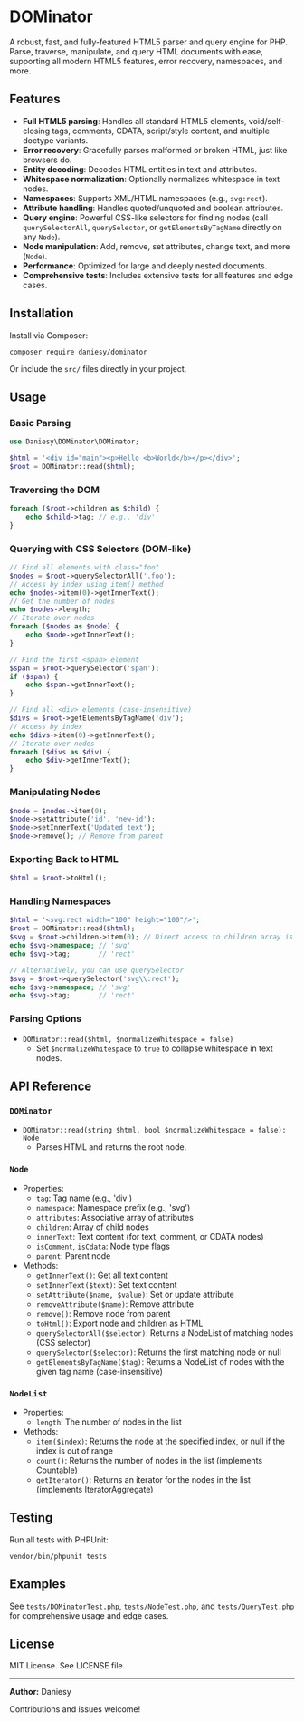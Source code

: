 # DOMinator

A robust, fast, and fully-featured HTML5 parser and query engine for PHP. Parse, traverse, manipulate, and query HTML documents with ease, supporting all modern HTML5 features, error recovery, namespaces, and more.

## Features

- **Full HTML5 parsing**: Handles all standard HTML5 elements, void/self-closing tags, comments, CDATA, script/style content, and multiple doctype variants.
- **Error recovery**: Gracefully parses malformed or broken HTML, just like browsers do.
- **Entity decoding**: Decodes HTML entities in text and attributes.
- **Whitespace normalization**: Optionally normalizes whitespace in text nodes.
- **Namespaces**: Supports XML/HTML namespaces (e.g., `svg:rect`).
- **Attribute handling**: Handles quoted/unquoted and boolean attributes.
- **Query engine**: Powerful CSS-like selectors for finding nodes (call `querySelectorAll`, `querySelector`, or `getElementsByTagName` directly on any `Node`).
- **Node manipulation**: Add, remove, set attributes, change text, and more (`Node`).
- **Performance**: Optimized for large and deeply nested documents.
- **Comprehensive tests**: Includes extensive tests for all features and edge cases.

## Installation

Install via Composer:

```
composer require daniesy/dominator
```

Or include the `src/` files directly in your project.

## Usage

### Basic Parsing

```php
use Daniesy\DOMinator\DOMinator;

$html = '<div id="main"><p>Hello <b>World</b></p></div>';
$root = DOMinator::read($html);
```

### Traversing the DOM

```php
foreach ($root->children as $child) {
    echo $child->tag; // e.g., 'div'
}
```

### Querying with CSS Selectors (DOM-like)

```php
// Find all elements with class="foo"
$nodes = $root->querySelectorAll('.foo');
// Access by index using item() method
echo $nodes->item(0)->getInnerText();
// Get the number of nodes
echo $nodes->length;
// Iterate over nodes
foreach ($nodes as $node) {
    echo $node->getInnerText();
}

// Find the first <span> element
$span = $root->querySelector('span');
if ($span) {
    echo $span->getInnerText();
}

// Find all <div> elements (case-insensitive)
$divs = $root->getElementsByTagName('div');
// Access by index
echo $divs->item(0)->getInnerText();
// Iterate over nodes
foreach ($divs as $div) {
    echo $div->getInnerText();
}
```

### Manipulating Nodes

```php
$node = $nodes->item(0);
$node->setAttribute('id', 'new-id');
$node->setInnerText('Updated text');
$node->remove(); // Remove from parent
```

### Exporting Back to HTML

```php
$html = $root->toHtml();
```

### Handling Namespaces

```php
$html = '<svg:rect width="100" height="100"/>';
$root = DOMinator::read($html);
$svg = $root->children->item(0); // Direct access to children array is still available
echo $svg->namespace; // 'svg'
echo $svg->tag;       // 'rect'

// Alternatively, you can use querySelector
$svg = $root->querySelector('svg\\:rect');
echo $svg->namespace; // 'svg'
echo $svg->tag;       // 'rect'
```

### Parsing Options

- `DOMinator::read($html, $normalizeWhitespace = false)`
  - Set `$normalizeWhitespace` to `true` to collapse whitespace in text nodes.

## API Reference

### `DOMinator`

- `DOMinator::read(string $html, bool $normalizeWhitespace = false): Node`
  - Parses HTML and returns the root node.

### `Node`

- Properties:
  - `tag`: Tag name (e.g., 'div')
  - `namespace`: Namespace prefix (e.g., 'svg')
  - `attributes`: Associative array of attributes
  - `children`: Array of child nodes
  - `innerText`: Text content (for text, comment, or CDATA nodes)
  - `isComment`, `isCdata`: Node type flags
  - `parent`: Parent node
- Methods:
  - `getInnerText()`: Get all text content
  - `setInnerText($text)`: Set text content
  - `setAttribute($name, $value)`: Set or update attribute
  - `removeAttribute($name)`: Remove attribute
  - `remove()`: Remove node from parent
  - `toHtml()`: Export node and children as HTML
  - `querySelectorAll($selector)`: Returns a NodeList of matching nodes (CSS selector)
  - `querySelector($selector)`: Returns the first matching node or null
  - `getElementsByTagName($tag)`: Returns a NodeList of nodes with the given tag name (case-insensitive)

### `NodeList`

- Properties:
  - `length`: The number of nodes in the list
- Methods:
  - `item($index)`: Returns the node at the specified index, or null if the index is out of range
  - `count()`: Returns the number of nodes in the list (implements Countable)
  - `getIterator()`: Returns an iterator for the nodes in the list (implements IteratorAggregate)

## Testing

Run all tests with PHPUnit:

```
vendor/bin/phpunit tests
```

## Examples

See `tests/DOMinatorTest.php`, `tests/NodeTest.php`, and `tests/QueryTest.php` for comprehensive usage and edge cases.

## License

MIT License. See LICENSE file.

---

**Author:** Daniesy

Contributions and issues welcome!
